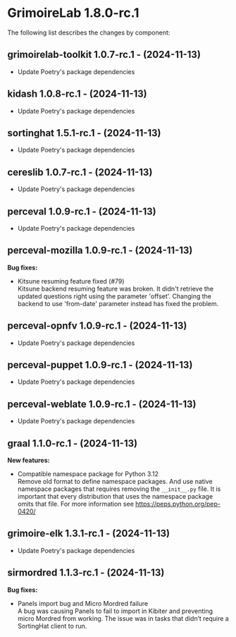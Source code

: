 # GrimoireLab 1.8.0-rc.1
The following list describes the changes by component:

  ## grimoirelab-toolkit 1.0.7-rc.1 - (2024-11-13)
  
  * Update Poetry's package dependencies
  ## kidash 1.0.8-rc.1 - (2024-11-13)
  
  * Update Poetry's package dependencies
  ## sortinghat 1.5.1-rc.1 - (2024-11-13)
  
  * Update Poetry's package dependencies
  ## cereslib 1.0.7-rc.1 - (2024-11-13)
  
  * Update Poetry's package dependencies

  ## perceval 1.0.9-rc.1 - (2024-11-13)
  
  * Update Poetry's package dependencies
## perceval-mozilla 1.0.9-rc.1 - (2024-11-13)

**Bug fixes:**

 * Kitsune resuming feature fixed (#79)\
   Kitsune backend resuming feature was broken. It didn't retrieve the
   updated questions right using the parameter 'offset'. Changing the
   backend to use 'from-date' parameter instead has fixed the problem.

  ## perceval-opnfv 1.0.9-rc.1 - (2024-11-13)
  
  * Update Poetry's package dependencies
  ## perceval-puppet 1.0.9-rc.1 - (2024-11-13)
  
  * Update Poetry's package dependencies
  ## perceval-weblate 1.0.9-rc.1 - (2024-11-13)
  
  * Update Poetry's package dependencies
## graal 1.1.0-rc.1 - (2024-11-13)

**New features:**

 * Compatible namespace package for Python 3.12\
   Remove old format to define namespace packages. And use native
   namespace packages that requires removing the `__init__.py` file. It
   is important that every distribution that uses the namespace package
   omits that file. For more information see
   https://peps.python.org/pep-0420/

  ## grimoire-elk 1.3.1-rc.1 - (2024-11-13)
  
  * Update Poetry's package dependencies
## sirmordred 1.1.3-rc.1 - (2024-11-13)

**Bug fixes:**

 * Panels import bug and Micro Mordred failure\
   A bug was causing Panels to fail to import in Kibiter and preventing
   micro Mordred from working. The issue was in tasks that didn’t require
   a SortingHat client to run.

